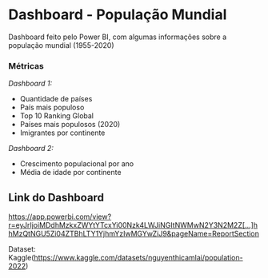 # Dashboard - População Mundial
Dashboard feito pelo Power BI, com algumas informações sobre a população mundial (1955-2020)

### Métricas

*Dashboard 1:*
- Quantidade de países
- País mais populoso
- Top 10 Ranking Global
- Países mais populosos (2020)
- Imigrantes por continente

*Dashboard 2:*
- Crescimento populacional por ano
- Média de idade por continente


## Link do Dashboard
https://app.powerbi.com/view?r=eyJrIjoiMDdhMzkxZWYtYTcxYi00Nzk4LWJiNGItNWMwN2Y3N2M2Z[…]hhMzQtNGU5Zi04ZTBhLTY1YjhmYzIwMGYwZiJ9&pageName=ReportSection

Dataset: Kaggle(https://www.kaggle.com/datasets/nguyenthicamlai/population-2022)

